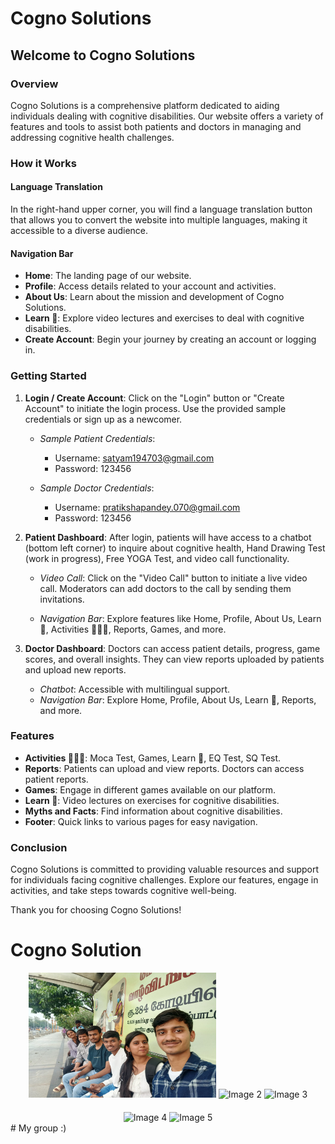 # Cogno Solutions

## Welcome to Cogno Solutions

### Overview

Cogno Solutions is a comprehensive platform dedicated to aiding individuals dealing with cognitive disabilities. Our website offers a variety of features and tools to assist both patients and doctors in managing and addressing cognitive health challenges.

### How it Works

#### Language Translation

In the right-hand upper corner, you will find a language translation button that allows you to convert the website into multiple languages, making it accessible to a diverse audience.

#### Navigation Bar

- **Home**: The landing page of our website.
- **Profile**: Access details related to your account and activities.
- **About Us**: Learn about the mission and development of Cogno Solutions.
- **Learn 📖**: Explore video lectures and exercises to deal with cognitive disabilities.
- **Create Account**: Begin your journey by creating an account or logging in.

### Getting Started

1. **Login / Create Account**: Click on the "Login" button or "Create Account" to initiate the login process. Use the provided sample credentials or sign up as a newcomer.

   - *Sample Patient Credentials*:
     - Username: satyam194703@gmail.com
     - Password: 123456

   - *Sample Doctor Credentials*:
     - Username: pratikshapandey.070@gmail.com
     - Password: 123456

2. **Patient Dashboard**: After login, patients will have access to a chatbot (bottom left corner) to inquire about cognitive health, Hand Drawing Test (work in progress), Free YOGA Test, and video call functionality.

   - *Video Call*: Click on the "Video Call" button to initiate a live video call. Moderators can add doctors to the call by sending them invitations.

   - *Navigation Bar*: Explore features like Home, Profile, About Us, Learn 📖, Activities 🤾🏻‍♂️, Reports, Games, and more.

3. **Doctor Dashboard**: Doctors can access patient details, progress, game scores, and overall insights. They can view reports uploaded by patients and upload new reports.

   - *Chatbot*: Accessible with multilingual support.
   - *Navigation Bar*: Explore Home, Profile, About Us, Learn 📖, Reports, and more.

### Features

- **Activities 🤾🏻‍♂️**: Moca Test, Games, Learn 📖, EQ Test, SQ Test.
- **Reports**: Patients can upload and view reports. Doctors can access patient reports.
- **Games**: Engage in different games available on our platform.
- **Learn 📖**: Video lectures on exercises for cognitive disabilities.
- **Myths and Facts**: Find information about cognitive disabilities.
- **Footer**: Quick links to various pages for easy navigation.

### Conclusion

Cogno Solutions is committed to providing valuable resources and support for individuals facing cognitive challenges. Explore our features, engage in activities, and take steps towards cognitive well-being.

Thank you for choosing Cogno Solutions!

# Cogno Solution
<div align="center">
    <img src=  "Screenshots/WhatsApp Image 2024-06-30 at 08.44.55_1e00f02d.jpg" alt="Image 1" width="300" height="200"/>
    <img src="./Screenshots/WhatsApp%20Image%202024-06-30%20at%2008.48.10_d560a4ea.jpeg" alt="Image 2" width="300" height="200"/>
    <img src="./Screenshots/WhatsApp%20Image%202024-06-30%20at%2008.48.11_5c9e2fb4.jpeg" alt="Image 3" width="300" height="200"/>
</div>

<div align="center" style="margin-top: 20px;">
    <img src="./Screenshots/WhatsApp%20Image%202024-06-30%20at%2008.48.11_ad42a059.jpeg" alt="Image 4" width="300" height="200"/>
    <img src="./Screenshots/WhatsApp%20Image%202024-06-30%20at%2008.48.11_caae87e2.jpeg" alt="Image 5" width="300" height="200"/>
</div>
# My group :)
